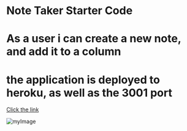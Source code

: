# Note Taker Starter Code

# As a user i can create a new note, and add it to a column

# the application is deployed to heroku, as well as the 3001 port

[Click the link](http://localhost:3001/)

![myImage](https://nameless-ocean-78672.herokuapp.com/)